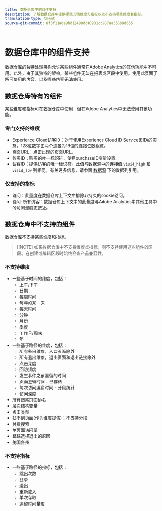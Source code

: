 ```yaml
---
title: 数据仓库中的组件支持
description: 了解数据仓库中提供哪些其他维度和指标以及不支持哪些维度和指标。
translation-type: tm+mt
source-git-commit: 8f3f11ada9bd12498dc40931cc987aa550b8d655

---
```



# 数据仓库中的组件支持

数据仓库的独特处理架构允许某些组件通常在Adobe Analytics的其他功能中不可用。此外，由于其独特的架构，某些组件无法在报表或区段中使用。使用此页面了解可使用的内容，以及哪些内容无法使用。

## 数据仓库特有的组件

某些维度和指标可在数据仓库中使用，但在Adobe Analytics中无法使用其他功能。

### 专门支持的维度

* Experience Cloud访客ID：对于使用Experience Cloud ID Service(EID)的实施，128位数字由两个连接为19位的连接位数组成。
* 页面URL：点击出现的页面URL。
* 购买ID：购买的唯一标识符，使用purchaseID变量设置。
* 访客ID：提供访客的唯一标识符。此值与数据源中的连接值 `visid_high` 和 `visid_low` 列相同。有关更多信息，请参阅 [数据源](../analytics-data-feed/c-df-contents/datafeeds-reference.md) 下的数据列引用。

### 仅支持的指标

* 访问：此量度在数据仓库上下文中排除非持久的cookie访问。
* 访问-所有访客：数据仓库上下文中的此量度与Adobe Analytics中其他工具中的访问量度更接近。

## 数据仓库中不支持的组件

数据仓库不支持某些维度和指标。

> [!NOTE] 如果数据仓库中不支持维度或指标，则不支持使用这些组件的区段。在创建或编辑区段时始终检查产品兼容性。

### 不支持维度

* 一些基于时间的维度，包括：
   * 上午/下午
   * 日期
   * 每周时间
   * 每年的某一天
   * 每天时间
   * 分钟
   * 月份
   * 季度
   * 工作日/周末
   * 年
* 一些基于路径的维度，包括：
   * 所有条目维度，入口页面除外
   * 所有退出维度，退出页面和退出链接除外
   * 点击深度
   * 回访频度
   * 发生事件之前逗留的时间
   * 页面逗留时间 - 已存储
   * 每次访问逗留时间 - 分段统计
   * 访问深度
* 所有搜索页面排名
* 层次结构变量
* 点击类型
* 找不到页面(作为维度提供)；不支持分段)
* 付费搜索
* 单页面访问量
* 跟踪选择退出的原因
* 美国各州

### 不支持指标

* 一些基于路径的指标，包括：
   * 跳出次数
   * 登录
   * 退出
   * 重新载入
   * 单次存取
   * 逗留时间量度
